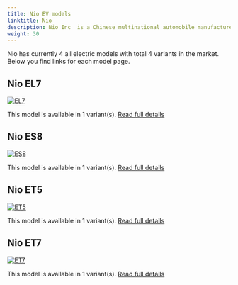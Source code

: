 ```yaml
---
title: Nio EV models
linktitle: Nio
description: Nio Inc  is a Chinese multinational automobile manufacturer headquartered in Shanghai, specializing in designing and developing electric vehicles. The company develops battery-swapping stations for its vehicles, as an alternative to conventional charging stations. 
weight: 30
---
```

Nio has currently 4 all electric models with total 4 variants in the market. Below you find links for each model page.  


## Nio EL7

[![EL7](https://media.evkx.net/multimedia/models/nio/el7/el7/main_1_st.jpg)](el7)

This model is available in 1 variant(s). 
[Read full details](el7/)

## Nio ES8

[![ES8](https://media.evkx.net/multimedia/models/nio/es8/es8/main_1_st.jpg)](es8)

This model is available in 1 variant(s). 
[Read full details](es8/)

## Nio ET5

[![ET5](https://media.evkx.net/multimedia/models/nio/et5/et5/main_1_st.jpg)](et5)

This model is available in 1 variant(s). 
[Read full details](et5/)

## Nio ET7

[![ET7](https://media.evkx.net/multimedia/models/nio/et7/et7/main_1_st.jpg)](et7)

This model is available in 1 variant(s). 
[Read full details](et7/)
